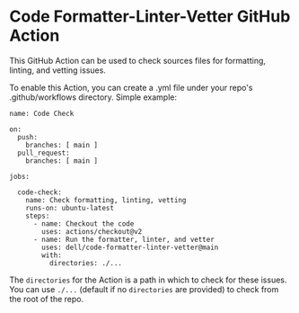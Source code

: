 # Code Formatter-Linter-Vetter GitHub Action
This GitHub Action can be used to check sources files for formatting, linting, and vetting issues.

To enable this Action, you can create a .yml file under your repo's .github/workflows directory. 
Simple example:

```
name: Code Check

on:
  push:
    branches: [ main ]
  pull_request:
    branches: [ main ]

jobs:

  code-check:
    name: Check formatting, linting, vetting
    runs-on: ubuntu-latest
    steps:
      - name: Checkout the code
        uses: actions/checkout@v2
      - name: Run the formatter, linter, and vetter
        uses: dell/code-formatter-linter-vetter@main
        with:
          directories: ./...
```

The `directories` for the Action is a path in which to check for these issues. You can use `./...` (default if no `directories` are provided) to check from the root of the repo.